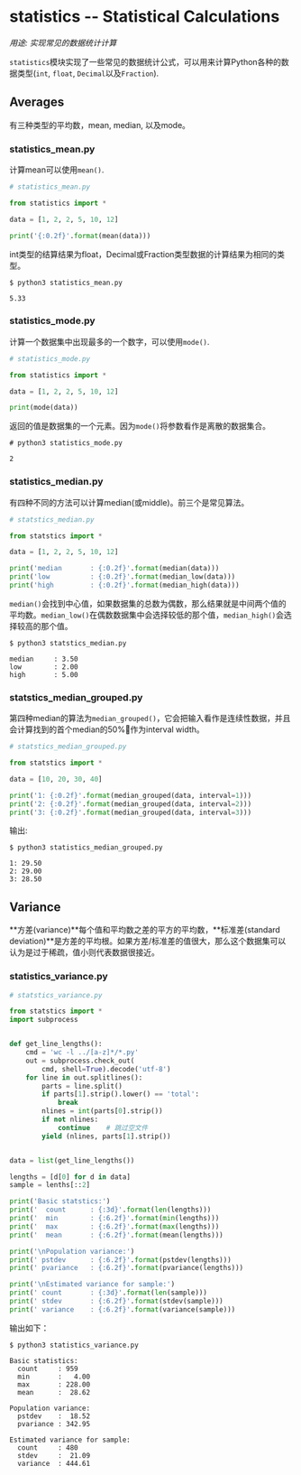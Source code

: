 # statistics -- Statistical Calculations

*用途: 实现常见的数据统计计算*

`statistics`模块实现了一些常见的数据统计公式，可以用来计算Python各种的数据类型(`int`, `float`, `Decimal`以及`Fraction`).

## Averages

有三种类型的平均数，mean, median, 以及mode。

### statistics_mean.py

计算mean可以使用`mean()`.

```python
# statistics_mean.py

from statistics import *

data = [1, 2, 2, 5, 10, 12]

print('{:0.2f}'.format(mean(data)))
```

int类型的结算结果为float，Decimal或Fraction类型数据的计算结果为相同的类型。

```shell
$ python3 statistics_mean.py

5.33
```

### statistics_mode.py

计算一个数据集中出现最多的一个数字，可以使用`mode()`.

```python
# statistics_mode.py

from statistics import *

data = [1, 2, 2, 5, 10, 12]

print(mode(data))
```

返回的值是数据集的一个元素。因为`mode()`将参数看作是离散的数据集合。

```shell
# python3 statistics_mode.py

2
```

### statistics_median.py

有四种不同的方法可以计算median(或middle)。前三个是常见算法。

```python
# statstics_median.py

from statstics import *

data = [1, 2, 2, 5, 10, 12]

print('median       : {:0.2f}'.format(median(data)))
print('low          : {:0.2f}'.format(median_low(data)))
print('high         : {:0.2f}'.format(median_high(data)))
```

`median()`会找到中心值，如果数据集的总数为偶数，那么结果就是中间两个值的平均数。`median_low()`在偶数数据集中会选择较低的那个值，`median_high()`会选择较高的那个值。

```shell
$ python3 statstics_median.py

median     : 3.50
low        : 2.00
high       : 5.00
```

### statstics_median_grouped.py

第四种median的算法为`median_grouped()`，它会把输入看作是连续性数据，并且会计算找到的首个median的50%作为interval width。

```python
# statstics_median_grouped.py

from statstics import *

data = [10, 20, 30, 40]

print('1: {:0.2f}'.format(median_grouped(data, interval=1)))
print('2: {:0.2f}'.format(median_grouped(data, interval=2)))
print('3: {:0.2f}'.format(median_grouped(data, interval=3)))
```

输出:

```shell
$ python3 statistics_median_grouped.py

1: 29.50
2: 29.00
3: 28.50
```

## Variance

**方差(variance)**每个值和平均数之差的平方的平均数，**标准差(standard deviation)**是方差的平均根。如果方差/标准差的值很大，那么这个数据集可以认为是过于稀疏，值小则代表数据很接近。

### statistics_variance.py

```python
# statstics_variance.py

from statstics import *
import subprocess


def get_line_lengths():
    cmd = 'wc -l ../[a-z]*/*.py'
    out = subprocess.check_out(
        cmd, shell=True).decode('utf-8')
    for line in out.splitlines():
        parts = line.split()
        if parts[1].strip().lower() == 'total':
            break
        nlines = int(parts[0].strip())
        if not nlines:
            continue    # 跳过空文件
        yield (nlines, parts[1].strip())


data = list(get_line_lengths())

lengths = [d[0] for d in data]
sample = lenths[::2]

print('Basic statstics:')
print('  count      : {:3d}'.format(len(lengths)))
print('  min        : {:6.2f}'.format(min(lengths)))
print('  max        : {:6.2f}'.format(max(lengths)))
print('  mean       : {:6.2f}'.format(mean(lengths)))

print('\nPopulation variance:')
print(' pstdev      : {:6.2f}'.format(pstdev(lengths)))
print(' pvariance   : {:6.2f}'.format(pvariance(lengths)))

print('\nEstimated variance for sample:')
print(' count       : {:3d}'.format(len(sample)))
print(' stdev       : {:6.2f}'.format(stdev(sample)))
print(' variance    : {:6.2f}'.format(variance(sample)))
```

输出如下：

```shell
$ python3 statistics_variance.py

Basic statistics:
  count     : 959
  min       :   4.00
  max       : 228.00
  mean      :  28.62

Population variance:
  pstdev    :  18.52
  pvariance : 342.95

Estimated variance for sample:
  count     : 480
  stdev     :  21.09
  variance  : 444.61
```

